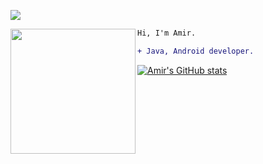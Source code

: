 ![](https://komarev.com/ghpvc/?username=amir-shiati&color=blue)

<img align="left" height="200" src="https://media.giphy.com/media/ao9DUiTKH60XS/giphy.gif"/>

```diff
Hi, I'm Amir.

+ Java, Android developer.
```

[![Amir's GitHub stats](https://github-readme-stats.vercel.app/api?username=amir-shiati)](https://github.com/anuraghazra/github-readme-stats)

<!--
**amir-shiati/amir-shiati** is a ✨ _special_ ✨ repository because its `README.md` (this file) appears on your GitHub profile.

Here are some ideas to get you started:

- 🔭 I’m currently working on ...
- 🌱 I’m currently learning ...
- 👯 I’m looking to collaborate on ...
- 🤔 I’m looking for help with ...
- 💬 Ask me about ...
- 📫 How to reach me: ...
- 😄 Pronouns: ...
- ⚡ Fun fact: ...

<img align="right" alt="codeSTACKr's Github Stats" src="https://github-readme-stats.vercel.app/api?username=amir-shiati&show_icons=true"/>
-->
